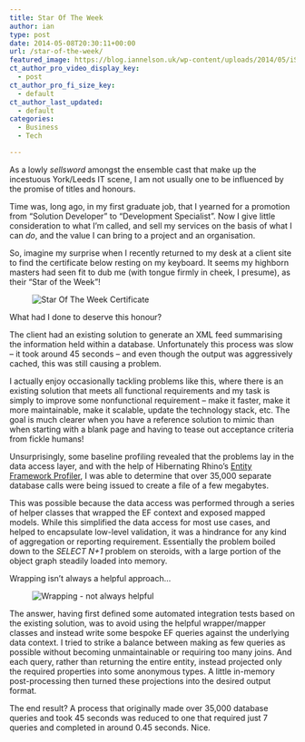 ```yaml
---
title: Star Of The Week
author: ian
type: post
date: 2014-05-08T20:30:11+00:00
url: /star-of-the-week/
featured_image: https://blog.iannelson.uk/wp-content/uploads/2014/05/iStock_000033567536Small.jpg
ct_author_pro_video_display_key:
  - post
ct_author_pro_fi_size_key:
  - default
ct_author_last_updated:
  - default
categories:
  - Business
  - Tech

---
```

As a lowly _sellsword_ amongst the ensemble cast that make up the incestuous York/Leeds IT scene, I am not usually one to be influenced by the promise of titles and honours.

Time was, long ago, in my first graduate job, that I yearned for a promotion from &#8220;Solution Developer&#8221; to &#8220;Development Specialist&#8221;. Now I give little consideration to what I&#8217;m called, and sell my services on the basis of what I can _do_, and the value I can bring to a project and an organisation.

So, imagine my surprise when I recently returned to my desk at a client site to find the certificate below resting on my keyboard. It seems my highborn masters had seen fit to dub me (with tongue firmly in cheek, I presume), as their &#8220;Star of the Week&#8221;!

<div class="wp-block-image">
  <figure class="aligncenter"><img decoding="async" src="https://blog.iannelson.uk/wp-content/uploads/2023/08/StarOfTheWeek.jpg" alt="Star Of The Week Certificate" /></figure>
</div>

What had I done to deserve this honour?

The client had an existing solution to generate an XML feed summarising the information held within a database. Unfortunately this process was slow &#8211; it took around 45 seconds &#8211; and even though the output was aggressively cached, this was still causing a problem.

I actually enjoy occasionally tackling problems like this, where there is an existing solution that meets all functional requirements and my task is simply to improve some nonfunctional requirement &#8211; make it faster, make it more maintainable, make it scalable, update the technology stack, etc. The goal is much clearer when you have a reference solution to mimic than when starting with a blank page and having to tease out acceptance criteria from fickle humans!

Unsurprisingly, some baseline profiling revealed that the problems lay in the data access layer, and with the help of Hibernating Rhino&#8217;s [Entity Framework Profiler][1], I was able to determine that over 35,000 separate database calls were being issued to create a file of a few megabytes.

This was possible because the data access was performed through a series of helper classes that wrapped the EF context and exposed mapped models. While this simplified the data access for most use cases, and helped to encapsulate low-level validation, it was a hindrance for any kind of aggregation or reporting requirement. Essentially the problem boiled down to the _SELECT N+1_ problem on steroids, with a large portion of the object graph steadily loaded into memory.

Wrapping isn&#8217;t always a helpful approach&#8230;

<div class="wp-block-image">
  <figure class="aligncenter"><img decoding="async" src="https://blog.iannelson.uk/wp-content/uploads/2023/08/iStock_000033567536Small.jpg" alt="Wrapping - not always helpful" /></figure>
</div>

The answer, having first defined some automated integration tests based on the existing solution, was to avoid using the helpful wrapper/mapper classes and instead write some bespoke EF queries against the underlying data context. I tried to strike a balance between making as few queries as possible without becoming unmaintainable or requiring too many joins. And each query, rather than returning the entire entity, instead projected only the required properties into some anonymous types. A little in-memory post-processing then turned these projections into the desired output format.

The end result? A process that originally made over 35,000 database queries and took 45 seconds was reduced to one that required just 7 queries and completed in around 0.45 seconds. Nice.

 [1]: http://www.hibernatingrhinos.com/products/efprof